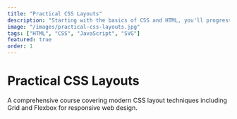 ```yaml
---
title: "Practical CSS Layouts"
description: "Starting with the basics of CSS and HTML, you'll progress through creating responsive designs for mobile, tablet, and desktop layouts. You'll learn to code complex layouts with CSS Grid and Flexbox and tackle real-world exercises like styling buttons, audio players, hamburger menus, and lists. You'll explore concepts like rem and em units, custom fonts, responsive images, and the picture element. By the end of the course, you'll have built three variations of a website, each increasing in complexity!"
image: "/images/practical-css-layouts.jpg"
tags: ["HTML", "CSS", "JavaScript", "SVG"]
featured: true
order: 1
---
```


# Practical CSS Layouts

A comprehensive course covering modern CSS layout techniques including Grid and Flexbox for responsive web design.
